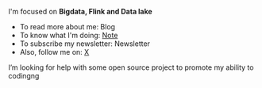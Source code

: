 I'm focused on **Bigdata,  Flink and Data lake**
- To read more about me: Blog
- To know what I'm doing: [Note](https://sherlock-xpf.github.io/logsel-notes-repo/#/page/contents)
- To subscribe my newsletter: Newsletter
- Also, follow me on: [X](https://twitter.com/home)
  
I’m looking for help with some open source project to promote my ability to codingng



